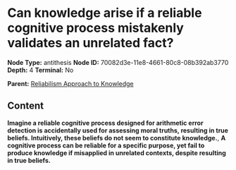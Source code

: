 # Can knowledge arise if a reliable cognitive process mistakenly validates an unrelated fact?

**Node Type:** antithesis
**Node ID:** 70082d3e-11e8-4661-80c8-08b392ab3770
**Depth:** 4
**Terminal:** No

**Parent:** [Reliabilism Approach to Knowledge](reliabilism-approach-to-knowledge-synthesis-96775f82-86aa-4964-9f14-0e86944bf355.md)

## Content

**Imagine a reliable cognitive process designed for arithmetic error detection is accidentally used for assessing moral truths, resulting in true beliefs. Intuitively, these beliefs do not seem to constitute knowledge.**, **A cognitive process can be reliable for a specific purpose, yet fail to produce knowledge if misapplied in unrelated contexts, despite resulting in true beliefs.**

